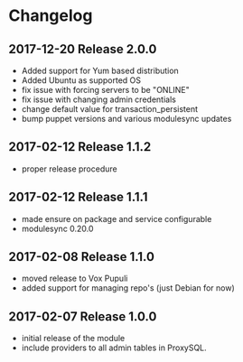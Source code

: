 # Changelog

## 2017-12-20 Release 2.0.0
* Added support for Yum based distribution
* Added Ubuntu as supported OS
* fix issue with forcing servers to be "ONLINE"
* fix issue with changing admin credentials
* change default value for transaction_persistent
* bump puppet versions and various modulesync updates

## 2017-02-12 Release 1.1.2
* proper release procedure

## 2017-02-12 Release 1.1.1
* made ensure on package and service configurable
* modulesync 0.20.0

## 2017-02-08 Release 1.1.0
* moved release to Vox Pupuli
* added support for managing repo's (just Debian for now)

## 2017-02-07 Release 1.0.0
* initial release of the module
* include providers to all admin tables in ProxySQL.
